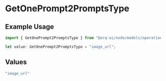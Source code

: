# GetOnePrompt2PromptsType

## Example Usage

```typescript
import { GetOnePrompt2PromptsType } from "@orq-ai/node/models/operations";

let value: GetOnePrompt2PromptsType = "image_url";
```

## Values

```typescript
"image_url"
```